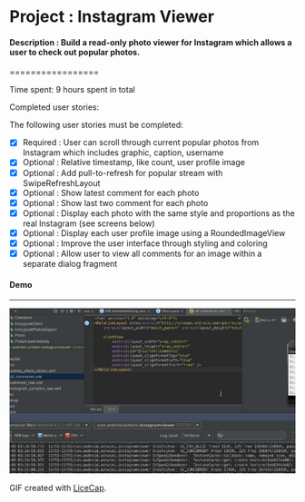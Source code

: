 # Project : Instagram Viewer

#### Description : Build a read-only photo viewer for Instagram which allows a user to check out popular photos.
=================

Time spent: 9 hours spent in total

Completed user stories:

The following user stories must be completed:

 * [x] Required : User can scroll through current popular photos from Instagram which includes graphic, caption, username
 * [x] Optional : Relative timestamp, like count, user profile image
 * [x] Optional : Add pull-to-refresh for popular stream with SwipeRefreshLayout
 * [x] Optional : Show latest comment for each photo 
 * [x] Optional : Show last two comment for each photo 
 * [x] Optional : Display each photo with the same style and proportions as the real Instagram (see screens below)
 * [x] Optional : Display each user profile image using a RoundedImageView
 * [x] Optional : Improve the user interface through styling and coloring
 * [x] Optional : Allow user to view all comments for an image within a separate dialog fragment
 
#### Demo 
----
![Video Walkthrough](InstagramViewerDemo.gif)

GIF created with [LiceCap](http://www.cockos.com/licecap/).
